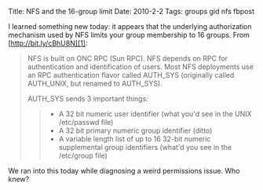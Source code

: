 Title: NFS and the 16-group limit
Date: 2010-2-2
Tags: groups gid nfs fbpost

I learned something new today: it appears that the underlying authorization mechanism used by NFS limits your group membership to 16 groups. From [http://bit.ly/cBhU8N][1]:

> NFS is built on ONC RPC (Sun RPC). NFS depends on RPC for authentication and identification of users. Most NFS deployments use an RPC authentication flavor called AUTH_SYS (originally called AUTH_UNIX, but renamed to AUTH_SYS).
> 
> AUTH_SYS sends 3 important things:
>
>>   - A 32 bit numeric user identifier (what you'd see in the UNIX /etc/passwd file)
>>   - A 32 bit primary numeric group identifier (ditto)
>>   - A variable length list of up to 16 32-bit numeric supplemental group identifiers (what'd you see in the /etc/group file)

We ran into this today while diagnosing a weird permissions issue. Who knew?

   [1]: http://bit.ly/cBhU8N

